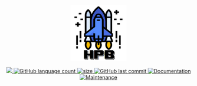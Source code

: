 
<p align="center">
    <a href="https://hp-bonfim.web.app">
        <img src="images/logo.png" width="30%" />
    </a>
</p>
  <p align="center">
  <a href="https://github.com/hpbonfim/website#readme">
    <img src="https://img.shields.io/badge/version-1.0.0-blue.svg?cacheSeconds=2592000"/>
  </a>

  <a href="https://github.com/hpbonfim/website#readme">
    <img alt="GitHub language count" src="https://img.shields.io/github/languages/count/hpbonfim/website"/>
  </a>

  <a href="https://github.com/hpbonfim/website#readme">
    <img alt="size" src="https://img.shields.io/github/repo-size/hpbonfim/website"/>
  </a>

  <a href="https://github.com/hpbonfim/website/commits/master">
    <img alt="GitHub last commit" src="https://img.shields.io/github/last-commit/hpbonfim/website">
  </a>

  <a href="https://github.com/hpbonfim/website#readme">
    <img alt="Documentation" src="https://img.shields.io/badge/documentation-yes-brightgreen.svg" target="https://github.com/hpbonfim/website#readme" />
  </a>

  <a href="https://github.com/hpbonfim/website/graphs/commit-activity">
    <img alt="Maintenance" src="https://img.shields.io/badge/Maintained%3F-yes-green.svg" target="https://github.com/hpbonfim/website#readme" />
  </a>
  </p>
